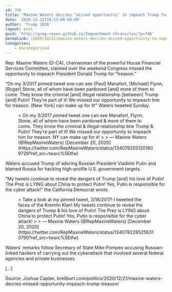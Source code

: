 ```yaml
---
id: 746
title: 'Maxine Waters decries ‘missed opportunity’ to impeach Trump for ‘treason’'
date: '2020-12-21T10:13:00-08:00'
author: 'Trump 2020'
layout: post
guid: 'http://greg-raven.github.io/Impeachment-Chronicles/?p=746'
permalink: /2020/12/21/maxine-waters-decries-missed-opportunity-to-impeach-trump-for-treason/
categories:
    - Uncategorized
---
```


Rep. Maxine Waters (D-CA), chairwoman of the powerful House Financial Services Committee, claimed over the weekend Congress missed the opportunity to impeach President Donald Trump for “treason.”

“On my 3/2017 pinned tweet one can see \[Paul\] Manafort, \[Michael\] Flynn, \[Roger\] Stone, all of whom have been pardoned \[and\] more of them to come. They know the criminal \[and\] illegal relationship \[between\] Trump \[and\] Putin! They’re part of it! We missed our opportunity to impeach him for treason. \[New York\] can make up for it!” Waters tweeted Sunday.

<figure class="wp-block-embed is-type-rich is-provider-twitter wp-block-embed-twitter"><div class="wp-block-embed__wrapper">> On my 3/2017 pinned tweet one can see Manafort, Flynn, Stone, all of whom have been pardoned &amp; more of them to come. They know the criminal &amp; illegal relationship btw Trump &amp; Putin! They’re part of it! We missed our opportunity to impeach him for treason. NY can make up for it!
> 
> — Maxine Waters (@RepMaxineWaters) [December 20, 2020](https://twitter.com/RepMaxineWaters/status/1340782051201609729?ref_src=twsrc%5Etfw)

<script async="" charset="utf-8" src="https://platform.twitter.com/widgets.js"></script></div></figure>Waters accused Trump of adoring Russian President Vladimir Putin and blamed Russia for hacking high-profile U.S. government targets.

“My tweets continue to reveal the dangers of Trump \[and\] his love of Putin! The Prez is LYING about China to protect Putin! Yes, Putin is responsible for the cyber attack!” the California Democrat wrote.

<figure class="wp-block-embed is-type-rich is-provider-twitter wp-block-embed-twitter"><div class="wp-block-embed__wrapper">> Take a look at my pinned tweet, 3/16/2017! I tweeted the faces of the Kremlin Klan! My tweets continue to reveal the dangers of Trump &amp; his love of Putin! The Prez is LYING about China to protect Putin! Yes, Putin is responsible for the cyber attack!
> 
> — Maxine Waters (@RepMaxineWaters) [December 20, 2020](https://twitter.com/RepMaxineWaters/status/1340782285256310790?ref_src=twsrc%5Etfw)

<script async="" charset="utf-8" src="https://platform.twitter.com/widgets.js"></script></div></figure>Waters’ remarks follow Secretary of State Mike Pompeo accusing Russian-linked hackers of carrying out the cyberattack that involved several federal agencies and private businesses.

\[…\]

Source: Joshua Caplan, breitbart.com/politics/2020/12/21/maxine-waters-decries-missed-opportunity-impeach-trump-treason/